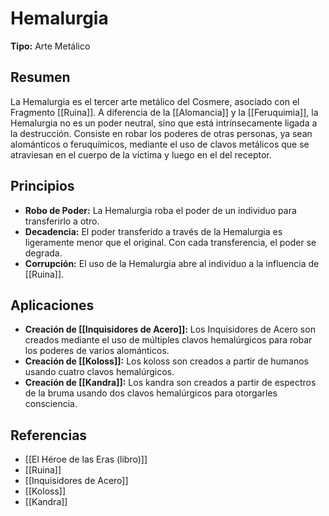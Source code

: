 # Hemalurgia

**Tipo:** Arte Metálico

## Resumen

La Hemalurgia es el tercer arte metálico del Cosmere, asociado con el Fragmento [[Ruina]]. A diferencia de la [[Alomancia]] y la [[Feruquimia]], la Hemalurgia no es un poder neutral, sino que está intrínsecamente ligada a la destrucción. Consiste en robar los poderes de otras personas, ya sean alománticos o feruquímicos, mediante el uso de clavos metálicos que se atraviesan en el cuerpo de la víctima y luego en el del receptor.

## Principios

*   **Robo de Poder:** La Hemalurgia roba el poder de un individuo para transferirlo a otro.
*   **Decadencia:** El poder transferido a través de la Hemalurgia es ligeramente menor que el original. Con cada transferencia, el poder se degrada.
*   **Corrupción:** El uso de la Hemalurgia abre al individuo a la influencia de [[Ruina]].

## Aplicaciones

*   **Creación de [[Inquisidores de Acero]]:** Los Inquisidores de Acero son creados mediante el uso de múltiples clavos hemalúrgicos para robar los poderes de varios alománticos.
*   **Creación de [[Koloss]]:** Los koloss son creados a partir de humanos usando cuatro clavos hemalúrgicos.
*   **Creación de [[Kandra]]:** Los kandra son creados a partir de espectros de la bruma usando dos clavos hemalúrgicos para otorgarles consciencia.

## Referencias

*   [[El Héroe de las Eras (libro)]]
*   [[Ruina]]
*   [[Inquisidores de Acero]]
*   [[Koloss]]
*   [[Kandra]]